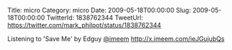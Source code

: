Title: micro
Category: micro
Date: 2009-05-18T00:00:00
Slug: 2009-05-18T00:00:00
TwitterId: 1838762344
TweetUrl: https://twitter.com/mark_philpot/status/1838762344

Listening to 'Save Me' by Edguy [@imeem](https://twitter.com/imeem) http://x.imeem.com/ieJGujubQs
